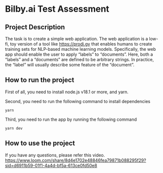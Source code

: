 # Bilby.ai Test Assessment

## Project Description

The task is to create a simple web application. The web application is a low-fi, toy version of a tool like https://prodi.gy that enables humans to create training sets for NLP-based machine learning models. Specifically, the web app should enable the user to apply “labels” to “documents”. Here, both a “labels” and a “documents” are defined to be arbitrary strings. In practice, the “label” will usually describe some feature of the “document”.

## How to run the project

First of all, you need to install node.js v18.1 or more, and yarn.

Second, you need to run the following command to install dependencies

```
yarn
```

Third, you need to run the app by running the following command

```
yarn dev
```

## How to use the project

If you have any questions, please refer this video.
https://www.loom.com/share/8d4e1702e48846fea79871b088295f29?sid=d6911b59-01f1-4a4d-bf5a-613ce0fd50e8
